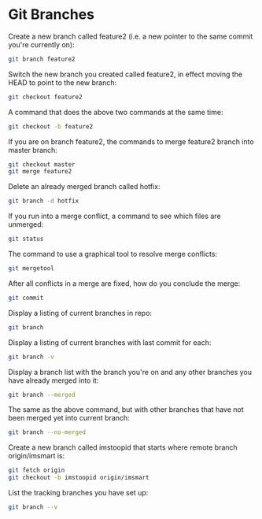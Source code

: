 # Git Branches

Create a new branch called feature2 (i.e. a new pointer to the same commit you're currently on):
```bash
git branch feature2
```
Switch the new branch you created called feature2, in effect moving the HEAD to point to the new branch:
```bash
git checkout feature2
```
A command that does the above two commands at the same time:
```bash
git checkout -b feature2
```
If you are on branch feature2, the commands to merge feature2 branch into master branch:
```bash
git checkout master
git merge feature2
```
Delete an already merged branch called hotfix:
```bash
git branch -d hotfix
```
If you run into a merge conflict, a command to see which files are unmerged:
```bash
git status
```
The command to use a graphical tool to resolve merge conflicts:
```bash
git mergetool
```
After all conflicts in a merge are fixed, how do you conclude the merge:
```bash
git commit
```
Display a listing of current branches in repo:
```bash
git branch
```
Display a listing of current branches with last commit for each:
```bash
git branch -v
```
Display a branch list with the branch you're on and any other branches you have already merged into it:
```bash
git branch --merged
```
The same as the above command, but with other branches that have not been merged yet into current branch:
```bash
git branch --no-merged
```
Create a new branch called imstoopid that starts where remote branch origin/imsmart is:
```bash
git fetch origin
git checkout -b imstoopid origin/imsmart
```
List the tracking branches you have set up:
```bash
git branch --v
```
